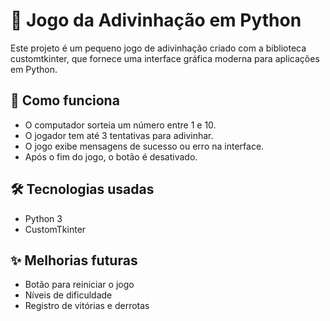 # 🎯 Jogo da Adivinhação em Python

Este projeto é um pequeno jogo de adivinhação criado com a biblioteca customtkinter, que fornece uma interface gráfica moderna para aplicações em Python.

## 🧠 Como funciona

- O computador sorteia um número entre 1 e 10.
- O jogador tem até 3 tentativas para adivinhar.
- O jogo exibe mensagens de sucesso ou erro na interface.
- Após o fim do jogo, o botão é desativado.

## 🛠️ Tecnologias usadas

- Python 3
- CustomTkinter

## ✨ Melhorias futuras
- Botão para reiniciar o jogo
- Níveis de dificuldade
- Registro de vitórias e derrotas

